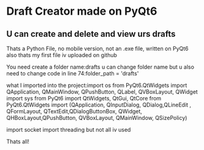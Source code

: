 # Draft Creator made on PyQt6
## U can create and delete and view urs drafts

Thats a Python File, no mobile version, not an .exe file, written on PyQt6 also thats my first file iv uploaded on github 

You need create a folder name:drafts u can change folder name but u also need to change code in line 74:folder_path = 'drafts' 


what I imported into the project:import os
from PyQt6.QtWidgets import QApplication, QMainWindow, QPushButton, QLabel, QVBoxLayout, QWidget
import sys
from PyQt6 import QtWidgets, QtGui, QtCore
from PyQt6.QtWidgets import (QApplication, QInputDialog, QDialog,QLineEdit
, QFormLayout, QTextEdit,QDialogButtonBox, QWidget, QHBoxLayout,QPushButton, QVBoxLayout, QMainWindow, QSizePolicy)

import socket
import threading     but not all iv used 

Thats all!
